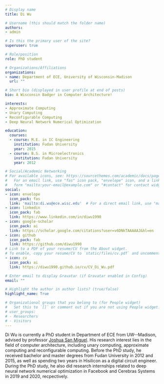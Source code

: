```yaml
---
# Display name
title: Di Wu

# Username (this should match the folder name)
authors:
- admin

# Is this the primary user of the site?
superuser: true

# Role/position
role: PhD student

# Organizations/Affiliations
organizations:
- name: Department of ECE, University of Wisconsin-Madison
  url: ""

# Short bio (displayed in user profile at end of posts)
bio: A Wisconsin Badger in Computer Architecture!

interests:
- Approximate Computing
- Unary Computing
- Reconfigurable Computing
- Deep Neural Network Numerical Optimization

education:
  courses:
  - course: M.E. in IC Engineering
    institution: Fudan University
    year: 2015
  - course: B.S. in Microelectronics
    institution: Fudan University
    year: 2012

# Social/Academic Networking
# For available icons, see: https://sourcethemes.com/academic/docs/page-builder/#icons
#   For an email link, use "fas" icon pack, "envelope" icon, and a link in the
#   form "mailto:your-email@example.com" or "#contact" for contact widget.
social:
- icon: envelope
  icon_pack: fas
  link: 'mailto:di.wu@ece.wisc.edu'  # For a direct email link, use "mailto:test@example.org".
- icon: linkedin
  icon_pack: fab
  link: https://www.linkedin.com/in/diwu1990
- icon: google-scholar
  icon_pack: ai
  link: https://scholar.google.com/citations?user=v6DNkTAAAAAJ&hl=en
- icon: github
  icon_pack: fab
  link: https://github.com/diwu1990
# Link to a PDF of your resume/CV from the About widget.
# To enable, copy your resume/CV to `static/files/cv.pdf` and uncomment the lines below.
- icon: cv
  icon_pack: ai
  link: https://diwu1990.github.io/cv/CV_Di_Wu.pdf

# Enter email to display Gravatar (if Gravatar enabled in Config)
email: ""

# Highlight the author in author lists? (true/false)
highlight_name: True

# Organizational groups that you belong to (for People widget)
#   Set this to `[]` or comment out if you are not using People widget.
# user_groups:
# - Researchers
# - Visitors
---
```


Di Wu is currently a PhD student in Department of ECE from UW--Madison, advised by professor [Joshua San Miguel](https://jsm.ece.wisc.edu/). His research interest lies in the field of computer architecture, including unary computing, approximate computing and reconfigurable computing. Before the PhD study, he received bachelor and master degrees from Fudan University in 2012 and 2015, as well as spending two years in Hisilicon as a digital circuit engineer. During the PhD study, he also did research internships related to deep neural network numerical optimization in Facebook and Cerebras Systems in 2019 and 2020, recpectively.
